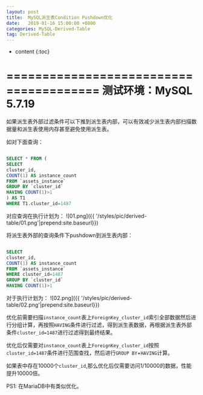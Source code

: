 ```yaml
---
layout: post
title:  MySQL派生表Condition Pushdown优化
date:   2019-01-16 15:00:00 +0800
categories: MySQL-Derived-Table
tag: Derived-Table
---
```


* content
{:toc}


=======================================
测试环境：MySQL 5.7.19
=======================================


如果派生表外部过滤条件可以下推到派生表内部，可以有效减少派生表内部扫描数据量和派生表使用内存甚至避免使用派生表。

如对下面查询：
```sql

SELECT * FROM (
SELECT 
cluster_id,
COUNT(1) AS instance_count
FROM `assets_instance`
GROUP BY `cluster_id`
HAVING COUNT(1)>1
) AS T1
WHERE T1.cluster_id=1487

```
对应查询在执行计划为：
![01.png]({{ '/styles/pic/derived-table/01.png'|prepend:site.baseurl}})

将派生表外部的查询条件下pushdown到派生表内部：
```sql

SELECT 
cluster_id,
COUNT(1) AS instance_count
FROM `assets_instance`
WHERE cluster_id=1487
GROUP BY `cluster_id`
HAVING COUNT(1)>1

```
对于执行计划为：
![02.png]({{ '/styles/pic/derived-table/02.png'|prepend:site.baseurl}})

优化前需要扫描`instance_count`表上`ForeignKey_cluster_id`索引全部数据然后进行分组计算，再按照`HAVING`条件进行过滤，得到派生表数据，再根据派生表外部条件`cluster_id=1487`进行过滤得到最终结果。

优化后仅需要对`instance_count`表上`ForeignKey_cluster_id`按照`cluster_id=1487`条件进行范围查找，然后进行`GROUP BY`+`HAVING`计算。

如果表中存在10000个`cluster_id`,那么优化后仅需要访问1/10000的数据，性能提升10000倍。


PS1: 在MariaDB中有类似优化。